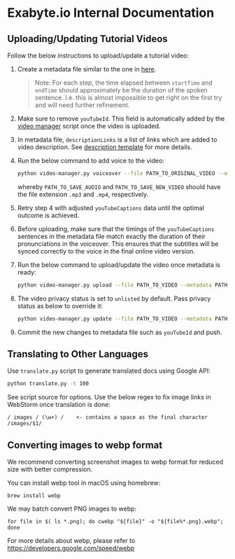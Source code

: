 # Exabyte.io Internal Documentation

## Uploading/Updating Tutorial Videos

Follow the below instructions to upload/update a tutorial video:

1. Create a metadata file similar to the one in [here](lang/en/docs/tutorials/dft/electronic/band-gap.json).

   > Note: For each step, the time elapsed between `startTime` and `endTime` should approximately be the duration of the spoken sentence.
   > I.e. this is almost impossible to get right on the first try and will need further refinement.

3. Make sure to remove `youTubeId`. This field is automatically added by the [video manager](video-manager.py) script once the video is uploaded.

4. In metadata file, `descriptionLinks` is a list of links which are added to video description. See [description template](video-description.jinja) for more details.

5. Run the below command to add voice to the video:

   ```bash
   python video-manager.py voiceover --file PATH_TO_ORIGINAL_VIDEO --metadata PATH_TO_METADATA --audio PATH_TO_SAVE_AUDIO --output PATH_TO_SAVE_NEW_VIDEO
   ```
   whereby `PATH_TO_SAVE_AUDIO` and `PATH_TO_SAVE_NEW_VIDEO` should have the file extension `.mp3` and `.mp4`, respectively.

5. Retry step 4 with adjusted `youTubeCaptions` data until the optimal outcome is achieved.

6. Before uploading, make sure that the timings of the `youTubeCaptions` sentences in the metadata file match exactly the duration of their pronunciations in the voiceover. This ensures that the subtitles will be synced correctly to the voice in the final online video version.

7. Run the below command to upload/update the video once metadata is ready:

    ```bash
    python video-manager.py upload --file PATH_TO_VIDEO --metadata PATH_TO_METADATA
    ```

8. The video privacy status is set to `unlisted` by default. Pass privacy status as below to override it:

    ```bash
    python video-manager.py update --file PATH_TO_VIDEO --metadata PATH_TO_METADATA --privacyStatus public
    ```

9. Commit the new changes to metadata file such as `youTubeId` and push.

## Translating to Other Languages

Use `translate.py` script to generate translated docs using Google API:

```bash
python translate.py -t 100
```

See script source for options. Use the below regex to fix image links in WebStorm once translation is done:

```regexp
/ images / (\w+) /    <- contains a space as the final character
/images/$1/
```

## Converting images to webp format

We recommend converting screenshot images to webp format for reduced size with
better compression.

You can install webp tool in macOS using homebrew:

```console
brew install webp
```

We may batch convert PNG images to webp:

```console
for file in $( ls *.png); do cwebp "${file}" -o "${file%*.png}.webp"; done
```

For more details about webp, please refer to https://developers.google.com/speed/webp
